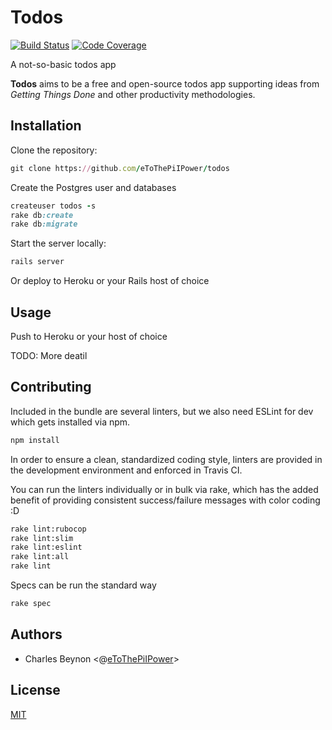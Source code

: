 # Todos

[![Build Status][travis-badge]][travis-status]
[![Code Coverage][codecov-badge]][codecov-status]

A not-so-basic todos app

**Todos** aims to be a free and open-source todos app supporting ideas from
_Getting Things Done_ and other productivity methodologies.

## Installation

Clone the repository:

```ruby
git clone https://github.com/eToThePiIPower/todos
```

Create the Postgres user and databases

```ruby
createuser todos -s
rake db:create
rake db:migrate
```

Start the server locally:

```ruby
rails server
```

Or deploy to Heroku or your Rails host of choice

## Usage

Push to Heroku or your host of choice

TODO: More deatil

## Contributing

Included in the bundle are several linters, but we also need
ESLint for dev which gets installed via npm.

```sh
npm install
```

In order to ensure a clean, standardized coding style, linters are provided
in the development environment and enforced in Travis CI.

You can run the linters individually or in bulk via rake, which
has the added benefit of providing consistent success/failure
messages with color coding :D

```sh
rake lint:rubocop
rake lint:slim
rake lint:eslint
rake lint:all
rake lint
```

Specs can be run the standard way

```sh
rake spec
```

## Authors

*   Charles Beynon &lt;@[eToThePiIPower][cb]>

## License

[MIT][license]

<!-- Definitions -->

[cb]: https://github.com/eToThePiIPower "Charles Beynon"

[codecov-badge]: https://img.shields.io/codecov/c/github/eToThePiIPower/todos.svg

[codecov-status]: https://codecov.io/gh/eToThePiIPower/todos

[license]: LICENSE.txt

[travis-badge]: https://img.shields.io/travis/eToThePiIPower/todos.svg

[travis-status]: https://travis-ci.org/eToThePiIPower/todos "Todos on Travis CI"
